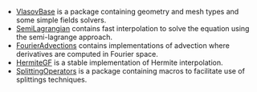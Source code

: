 - [VlasovBase](https://github.com/JuliaVlasov/VlasovBase.jl) is a package containing geometry and mesh types and some simple fields solvers.
- [SemiLagrangian](https://github.com/JuliaVlasov/SemiLagrangian.jl)  contains fast interpolation to solve the equation using the semi-lagrange approach.
- [FourierAdvections](https://github.com/JuliaVlasov/FourierAdvections.jl) contains implementations of advection where derivatives are computed in Fourier space.
- [HermiteGF](https://github.com/JuliaVlasov/HermiteGF.jl)  is a stable implementation of Hermite interpolation.
- [SplittingOperators](https://github.com/JuliaVlasov/SplittingOperators.jl)  is a package containing macros to facilitate use of splittings techniques.
